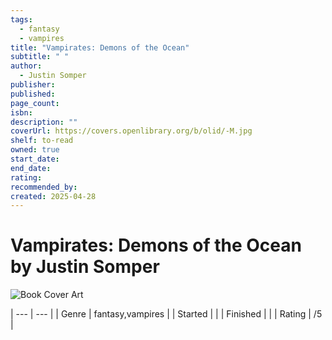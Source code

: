```yaml
---
tags:
  - fantasy
  - vampires
title: "Vampirates: Demons of the Ocean"
subtitle: " "
author:
  - Justin Somper
publisher: 
published: 
page_count: 
isbn: 
description: ""
coverUrl: https://covers.openlibrary.org/b/olid/-M.jpg
shelf: to-read
owned: true
start_date: 
end_date: 
rating: 
recommended_by: 
created: 2025-04-28
---
```


# Vampirates: Demons of the Ocean by Justin Somper

![Book Cover Art](https://covers.openlibrary.org/b/olid/-M.jpg)


| --- | --- |
| Genre | fantasy,vampires |
| Started |  |
| Finished |  |
| Rating | /5 |

